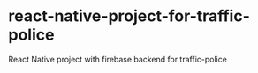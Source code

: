 # react-native-project-for-traffic-police
React Native project with firebase backend for traffic-police
